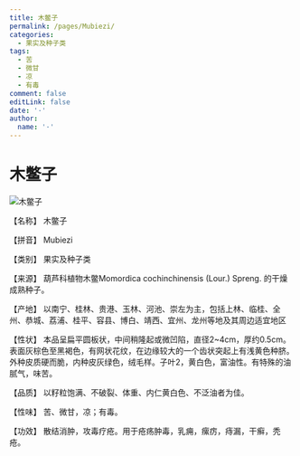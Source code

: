 ```yaml
---
title: 木鳖子
permalink: /pages/Mubiezi/
categories: 
  - 果实及种子类
tags: 
  - 苦
  - 微甘
  - 凉
  - 有毒
comment: false
editLink: false
date: '·'
author: 
  name: '·'
---
```

# 木鳖子

![木鳖子](https://sys01.lib.hkbu.edu.hk/cmed/mmid/images/B00249.jpg)

<!-- more -->
【名称】	木鳖子	

【拼音】	Mubiezi

【类别】	果实及种子类

【来源】	葫芦科植物木鳖Momordica cochinchinensis (Lour.) Spreng. 的干燥成熟种子。

【产地】	以南宁、桂林、贵港、玉林、河池、崇左为主，包括上林、临桂、全州、恭城、荔浦、桂平、容县、博白、靖西、宜州、龙州等地及其周边适宜地区

【性状】	本品呈扁平圆板状，中间稍隆起或微凹陷，直径2~4cm，厚约0.5cm。表面灰棕色至黑褐色，有网状花纹，在边缘较大的一个齿状突起上有浅黄色种脐。外种皮质硬而脆，内种皮灰绿色，绒毛样。子叶2，黄白色，富油性。有特殊的油腻气，味苦。

【品质】	以籽粒饱满、不破裂、体重、内仁黄白色、不泛油者为佳。

【性味】	苦、微甘，凉；有毒。

【功效】	散结消肿，攻毒疗疮。用于疮疡肿毒，乳痈，瘰疠，痔漏，干癣，秃疮。
